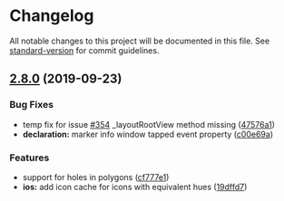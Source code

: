 # Changelog

All notable changes to this project will be documented in this file. See [standard-version](https://github.com/conventional-changelog/standard-version) for commit guidelines.

## [2.8.0](https://github.com/dapriett/nativescript-google-maps-sdk/compare/v2.6.1...v2.8.0) (2019-09-23)


### Bug Fixes

* temp fix for issue [#354](https://github.com/dapriett/nativescript-google-maps-sdk/issues/354) _layoutRootView method missing ([47576a1](https://github.com/dapriett/nativescript-google-maps-sdk/commit/47576a1))
* **declaration:** marker info window tapped event property ([c00e69a](https://github.com/dapriett/nativescript-google-maps-sdk/commit/c00e69a))


### Features

* support for holes in polygons ([cf777e1](https://github.com/dapriett/nativescript-google-maps-sdk/commit/cf777e1))
* **ios:** add icon cache for icons with equivalent hues ([19dffd7](https://github.com/dapriett/nativescript-google-maps-sdk/commit/19dffd7))
